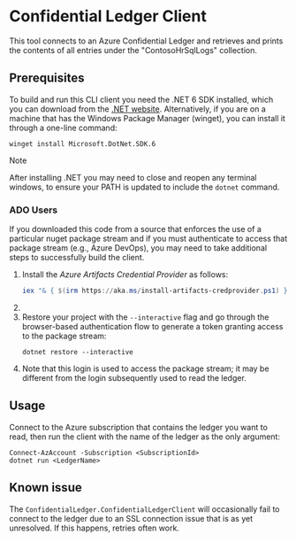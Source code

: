 ﻿# Confidential Ledger Client

This tool connects to an Azure Confidential Ledger and retrieves and prints the contents of all entries under the "ContosoHrSqlLogs" collection.

## Prerequisites

To build and run this CLI client you need the .NET 6 SDK installed, which you can download from the [.NET website](https://dotnet.microsoft.com/download/dotnet). Alternatively, if you are on a machine that has the Windows Package Manager (winget), you can install it through a one-line command:

```
winget install Microsoft.DotNet.SDK.6
```

> [!NOTE]
> After installing .NET you may need to close and reopen any terminal windows, to ensure your PATH is updated to include the `dotnet` command.

### ADO Users

If you downloaded this code from a source that enforces the use of a particular nuget package stream and if you must authenticate to access that package stream (e.g., Azure DevOps), you may need to take additional steps to successfully build the client.

1. Install the *Azure Artifacts Credential Provider* as follows:
    ``` powershell
    iex "& { $(irm https://aka.ms/install-artifacts-credprovider.ps1) }"
    ```
2. 
3. Restore your project with the `--interactive` flag and go through the browser-based authentication flow to generate a token granting access to the package stream:
    ```
    dotnet restore --interactive
    ```
4. Note that this login is used to access the package stream; it may be different from the login subsequently used to read the ledger.

## Usage

Connect to the Azure subscription that contains the ledger you want to read, then run the client with the name of the ledger as the only argument:

```
Connect-AzAccount -Subscription <SubscriptionId>
dotnet run <LedgerName>
```

## Known issue

The `ConfidentialLedger.ConfidentialLedgerClient` will occasionally fail to connect to the ledger due to an SSL connection issue that is as yet unresolved. If this happens, retries often work.